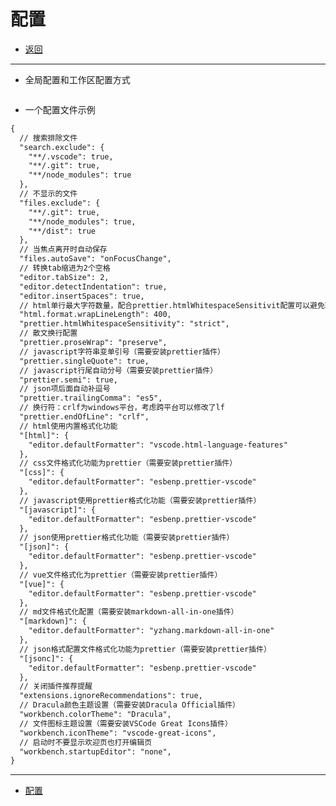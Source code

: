 # 配置

- [返回](./README.md)

---

- 全局配置和工作区配置方式

<section class="img-flex-box" >
  <section><img class="lazy-image" data-src="../../images/webfront/vscode-config/vscode-config0001.png" alt=""></section>
  <section><img class="lazy-image" data-src="../../images/webfront/vscode-config/vscode-config0002.png" alt=""></section>
  <section><img class="lazy-image" data-src="../../images/webfront/vscode-config/vscode-config0003.png" alt=""></section>
  <section><img class="lazy-image" data-src="../../images/webfront/vscode-config/vscode-config0004.png" alt=""></section>
</section>

- 一个配置文件示例

```txt
{
  // 搜索排除文件
  "search.exclude": {
    "**/.vscode": true,
    "**/.git": true,
    "**/node_modules": true
  },
  // 不显示的文件
  "files.exclude": {
    "**/.git": true,
    "**/node_modules": true,
    "**/dist": true
  },
  // 当焦点离开时自动保存
  "files.autoSave": "onFocusChange",
  // 转换tab缩进为2个空格
  "editor.tabSize": 2,
  "editor.detectIndentation": true,
  "editor.insertSpaces": true,
  // html单行最大字符数量，配合prettier.htmlWhitespaceSensitivit配置可以避免较长的代码出现结束标签断行
  "html.format.wrapLineLength": 400,
  "prettier.htmlWhitespaceSensitivity": "strict",
  // 散文换行配置
  "prettier.proseWrap": "preserve",
  // javascript字符串变单引号（需要安装prettier插件）
  "prettier.singleQuote": true,
  // javascript行尾自动分号（需要安装prettier插件）
  "prettier.semi": true,
  // json项后面自动补逗号
  "prettier.trailingComma": "es5",
  // 换行符：crlf为windows平台，考虑跨平台可以修改了lf
  "prettier.endOfLine": "crlf",
  // html使用内置格式化功能
  "[html]": {
    "editor.defaultFormatter": "vscode.html-language-features"
  },
  // css文件格式化功能为prettier（需要安装prettier插件）
  "[css]": {
    "editor.defaultFormatter": "esbenp.prettier-vscode"
  },
  // javascript使用prettier格式化功能（需要安装prettier插件）
  "[javascript]": {
    "editor.defaultFormatter": "esbenp.prettier-vscode"
  },
  // json使用prettier格式化功能（需要安装prettier插件）
  "[json]": {
    "editor.defaultFormatter": "esbenp.prettier-vscode"
  },
  // vue文件格式化为prettier（需要安装prettier插件）
  "[vue]": {
    "editor.defaultFormatter": "esbenp.prettier-vscode"
  },
  // md文件格式化配置（需要安装markdown-all-in-one插件）
  "[markdown]": {
    "editor.defaultFormatter": "yzhang.markdown-all-in-one"
  },
  // json格式配置文件格式化功能为prettier（需要安装prettier插件）
  "[jsonc]": {
    "editor.defaultFormatter": "esbenp.prettier-vscode"
  },
  // 关闭插件推荐提醒
  "extensions.ignoreRecommendations": true,
  // Dracula颜色主题设置（需要安装Dracula Official插件）
  "workbench.colorTheme": "Dracula",
  // 文件图标主题设置（需要安装VSCode Great Icons插件）
  "workbench.iconTheme": "vscode-great-icons",
  // 启动时不要显示欢迎页也打开编辑页
  "workbench.startupEditor": "none",
}
```

---

- [配置](#配置)

<!-- js处理背景和css样式 -->
<script type="module" src="/js/github.js"></script>
